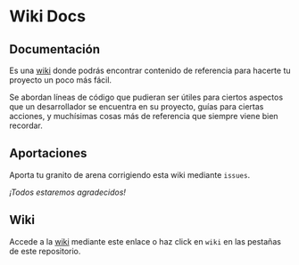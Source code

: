 # Wiki Docs

## Documentación

Es una [wiki](https://github.com/Juanjoseds/Documentacion/wiki) donde podrás encontrar contenido de referencia para hacerte tu proyecto un poco más fácil.

Se abordan líneas de código que pudieran ser útiles para ciertos aspectos que un desarrollador se encuentra en su proyecto, guías para ciertas acciones, y muchísimas cosas más de referencia que siempre viene bien recordar.

## Aportaciones

Aporta tu granito de arena corrigiendo esta wiki mediante `issues`.

_¡Todos estaremos agradecidos!_

## Wiki

Accede a la [wiki](https://github.com/Juanjoseds/Documentacion/wiki) mediante este enlace o haz click en `wiki` en las pestañas de este repositorio.
